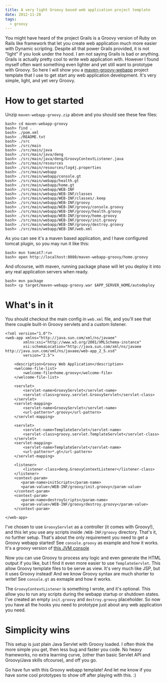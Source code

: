 ```yaml
---
title: A very light Groovy based web application project template
date: 2012-11-28
tags:
  - groovy
---
```


You might have heard of the project Grails is a Groovy version of Ruby on Rails like framework that let you create web application much more easier with
Dynamic scripting. Despite all that power Grails provided, it is not "light" if you look under the hood. I am not saying Grails is bad or anything. Grails is actually pretty cool to write web application with. However I found myself often want something even lighter and yet still want to prototype with Groovy. So here I will show you a [maven-groovy-webapp](https://bitbucket.org/saltnlight5/sandbox/downloads/maven-webapp-groovy.zip) project template that I use to get start any web application development. It's very simple, light, and yet very Groovy.

# How to get started

Unzip `maven-webapp-groovy.zip` above and you should see these few files:

    bash> cd maven-webapp-groovy
    bash> find .
    bash> ./pom.xml
    bash> ./README.txt
    bash> ./src
    bash> ./src/main
    bash> ./src/main/java
    bash> ./src/main/java/deng
    bash> ./src/main/java/deng/GroovyContextListener.java
    bash> ./src/main/resources
    bash> ./src/main/resources/log4j.properties
    bash> ./src/main/webapp
    bash> ./src/main/webapp/console.gt
    bash> ./src/main/webapp/health.gt
    bash> ./src/main/webapp/home.gt
    bash> ./src/main/webapp/WEB-INF
    bash> ./src/main/webapp/WEB-INF/classes
    bash> ./src/main/webapp/WEB-INF/classes/.keep
    bash> ./src/main/webapp/WEB-INF/groovy
    bash> ./src/main/webapp/WEB-INF/groovy/console.groovy
    bash> ./src/main/webapp/WEB-INF/groovy/health.groovy
    bash> ./src/main/webapp/WEB-INF/groovy/home.groovy
    bash> ./src/main/webapp/WEB-INF/groovy/init.groovy
    bash> ./src/main/webapp/WEB-INF/groovy/destroy.groovy
    bash> ./src/main/webapp/WEB-INF/web.xml
    

As you can see it's a maven based application, and I have configured tomcat plugin, so you may run it like this:

    bash> mvn tomcat7:run
    bash> open http://localhost:8080/maven-webapp-groovy/home.groovy
    

And ofcourse, with maven, running package phase will let you deploy it into any real application servers when ready.

    bash> mvn package
    bash> cp target/maven-webapp-groovy.war $APP_SERVER_HOME/autodeploy
    

# What's in it

You should checkout the main config in `web.xml` file, and you'll see that there couple built-in Groovy servlets and a custom listener.

    <?xml version="1.0"?>
    <web-app xmlns="http://java.sun.com/xml/ns/javaee"
            xmlns:xsi="http://www.w3.org/2001/XMLSchema-instance"
            xsi:schemaLocation="http://java.sun.com/xml/ns/javaee http://java.sun.com/xml/ns/javaee/web-app_2_5.xsd"
            version="2.5">
    
        <description>Groovy Web Application</description>
        <welcome-file-list>
            <welcome-file>home.groovy</welcome-file>
        </welcome-file-list>
    
        <servlet>
            <servlet-name>GroovyServlet</servlet-name>
            <servlet-class>groovy.servlet.GroovyServlet</servlet-class>
        </servlet>
        <servlet-mapping>
            <servlet-name>GroovyServlet</servlet-name>
            <url-pattern>*.groovy</url-pattern>
        </servlet-mapping>
    
        <servlet>
            <servlet-name>TemplateServlet</servlet-name>
            <servlet-class>groovy.servlet.TemplateServlet</servlet-class>
        </servlet>
        <servlet-mapping>
            <servlet-name>TemplateServlet</servlet-name>
            <url-pattern>*.gt</url-pattern>
        </servlet-mapping>
    
        <listener>
            <listener-class>deng.GroovyContextListener</listener-class>
        </listener>
        <context-param>  
           <param-name>initScripts</param-name>
           <param-value>/WEB-INF/groovy/init.groovy</param-value>
        </context-param>
        <context-param>    
           <param-name>destroyScripts</param-name>
           <param-value>/WEB-INF/groovy/destroy.groovy</param-value>
        </context-param>
    
    </web-app>
    

I've chosen to use `GroovyServlet` as a controller (it comes with Groovy!), and this let you use any scripts inside `/WEB-INF/groovy` directory. That's it, no further setup. That's about the only requirement you need to get a Groovy webapp started! See `console.groovy` as example and how it works. It's a groovy version of [this JVM console](http://saltnlight5.blogspot.com/2012/07/script-console-tool-for-any-war.html)

Now you can use Groovy to process any logic and even generate the HTML output if you like, but I find it even more easier to use `TemplateServlet`. This allow Groovy template files to be serve as view. It's very much like JSP, but it uses Groovy instead! And we know Groovy syntax are much shorter to write! See `console.gt` as exmaple and how it works.

The `GroovyContextListener` is something I wrote, and it's optional. This allow you to run any scripts during the webapp startup or shutdown states. I've created an empty `init.groovy` and `destroy.groovy` placeholder. So now you have all the hooks you need to prototype just about any web application you need.

# Simplicity wins

This setup is just plain Java Servlet with Groovy loaded. I often think the more simple you get, then less bug and faster you code. No heavy frameworks, no extra learning curve, (other than basic Servlet API and Groovy/Java skills ofcourse), and off you go.

Go have fun with this Groovy webapp template! And let me know if you have some cool prototypes to show off after playing with this. :)